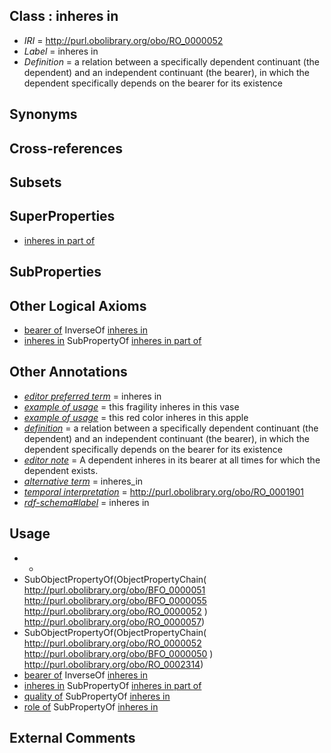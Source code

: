 
## Class : inheres in

 * *IRI* = http://purl.obolibrary.org/obo/RO_0000052
 * *Label* = inheres in
 * *Definition* = a relation between a specifically dependent continuant (the dependent) and an independent continuant (the bearer), in which the dependent specifically depends on the bearer for its existence

## Synonyms


## Cross-references


## Subsets


## SuperProperties

 * [inheres in part of](../../RO/14/RO_0002314.md)

## SubProperties


## Other Logical Axioms

 * [bearer of](../../RO/53/RO_0000053.md) InverseOf [inheres in](../../RO/52/RO_0000052.md)
 * [inheres in](../../RO/52/RO_0000052.md) SubPropertyOf [inheres in part of](../../RO/14/RO_0002314.md)

## Other Annotations

 * *[editor preferred term](../../IAO/11/IAO_0000111.md)* = inheres in
 * *[example of usage](../../IAO/12/IAO_0000112.md)* = this fragility inheres in this vase
 * *[example of usage](../../IAO/12/IAO_0000112.md)* = this red color inheres in this apple
 * *[definition](../../IAO/15/IAO_0000115.md)* = a relation between a specifically dependent continuant (the dependent) and an independent continuant (the bearer), in which the dependent specifically depends on the bearer for its existence
 * *[editor note](../../IAO/16/IAO_0000116.md)* = A dependent inheres in its bearer at all times for which the dependent exists.
 * *[alternative term](../../IAO/18/IAO_0000118.md)* = inheres_in
 * *[temporal interpretation](../../RO/00/RO_0001900.md)* = http://purl.obolibrary.org/obo/RO_0001901
 * *[rdf-schema#label](../../el/rdf-schema#label.md)* = inheres in

## Usage

 * -
 * SubObjectPropertyOf(ObjectPropertyChain( <http://purl.obolibrary.org/obo/BFO_0000051> <http://purl.obolibrary.org/obo/BFO_0000055> <http://purl.obolibrary.org/obo/RO_0000052> ) <http://purl.obolibrary.org/obo/RO_0000057>)
 * SubObjectPropertyOf(ObjectPropertyChain( <http://purl.obolibrary.org/obo/RO_0000052> <http://purl.obolibrary.org/obo/BFO_0000050> ) <http://purl.obolibrary.org/obo/RO_0002314>)
 * [bearer of](../../RO/53/RO_0000053.md) InverseOf [inheres in](../../RO/52/RO_0000052.md)
 * [inheres in](../../RO/52/RO_0000052.md) SubPropertyOf [inheres in part of](../../RO/14/RO_0002314.md)
 * [quality of](../../RO/80/RO_0000080.md) SubPropertyOf [inheres in](../../RO/52/RO_0000052.md)
 * [role of](../../RO/81/RO_0000081.md) SubPropertyOf [inheres in](../../RO/52/RO_0000052.md)

## External Comments

